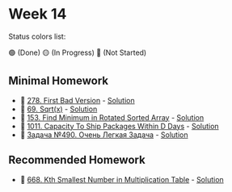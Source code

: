 # Week 14

Status colors list:

🟢 (Done)
🟡 (In Progress)
🔴 (Not Started)

## Minimal Homework

- :red_circle: [278. First Bad Version](https://leetcode.com/problems/first-bad-version/description/) - [Solution](FirstBadVersion.java)
- :red_circle: [69. Sqrt(x)](https://leetcode.com/problems/sqrtx/description/) - [Solution]()
- :red_circle: [153. Find Minimum in Rotated Sorted Array](https://leetcode.com/problems/find-minimum-in-rotated-sorted-array/description/) - [Solution]()
- :red_circle: [1011. Capacity To Ship Packages Within D Days](https://leetcode.com/problems/capacity-to-ship-packages-within-d-days/description/) - [Solution]()
- :red_circle: [Задача №490. Очень Легкая Задача](https://informatics.msk.ru/mod/statements/view.php?id=1966&chapterid=490#1) - [Solution]()

## Recommended Homework

- :red_circle: [668. Kth Smallest Number in Multiplication Table](https://leetcode.com/problems/kth-smallest-number-in-multiplication-table/) - [Solution]()
